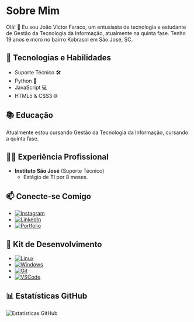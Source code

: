 # Sobre Mim
Olá! 👋 Eu sou João Victor Faraco, um entusiasta de tecnologia e estudante de Gestão da Tecnologia da Informação, atualmente na quinta fase. Tenho 19 anos e moro no bairro Kobrasol em São José, SC.
<script type="text/javascript">
  var text = "Olá! 👋 Eu sou João Victor Faraco, um entusiasta de tecnologia e estudante de Gestão da Tecnologia da Informação, atualmente na quinta fase. Tenho 19 anos e moro no bairro Kobrasol em São José, SC.";
  var index = 0;
  var speed = 50; // velocidade da digitação em milissegundos

  function typeEffect() {
    if (index < text.length) {
      document.querySelector('details summary b').innerText += text.charAt(index);
      index++;
      setTimeout(typeEffect, speed);
    }
  }

  typeEffect();
</script>
## 🚀 Tecnologias e Habilidades
- Suporte Técnico 🛠️
- Python 🐍
- JavaScript 💻
- HTML5 & CSS3 🌐

## 📚 Educação
Atualmente estou cursando Gestão da Tecnologia da Informação, cursando a quinta fase.

## 👨‍💼 Experiência Profissional
- **Instituto São José** (Suporte Técnico)
  - Estágio de TI por 8 meses.

## 📫 Conecte-se Comigo
- [![Instagram](https://img.shields.io/badge/Instagram-%23E4405F.svg?&style=for-the-badge&logo=instagram&logoColor=white)](https://www.instagram.com/jvfaraco/)
- [![LinkedIn](https://img.shields.io/badge/LinkedIn-%230077B5.svg?&style=for-the-badge&logo=linkedin&logoColor=white)](https://www.linkedin.com/in/joão-victor-faraco-01066423a)
- [![Portfolio](https://img.shields.io/badge/Portfolio-%2312100E.svg?&style=for-the-badge)](https://jvfaraco.github.io/jvfaraco-portifolio/)

## 🚀 Kit de Desenvolvimento
- [![Linux](https://img.shields.io/badge/Linux-%23FCC624.svg?&style=for-the-badge&logo=linux&logoColor=black)](#)
- [![Windows](https://img.shields.io/badge/Windows-%230078D6.svg?&style=for-the-badge&logo=windows&logoColor=white)](#) 
- [![Git](https://img.shields.io/badge/Git-%23F05032.svg?&style=for-the-badge&logo=git&logoColor=white)](#)
- [![VSCode](https://img.shields.io/badge/VSCode-%23007ACC.svg?&style=for-the-badge&logo=visualstudiocode&logoColor=white)](#)
## 📊 Estatísticas GitHub
![Estatísticas GitHub](https://github-readme-stats.vercel.app/api?username=seu-username&show_icons=true&count_private=true&theme=dark)
